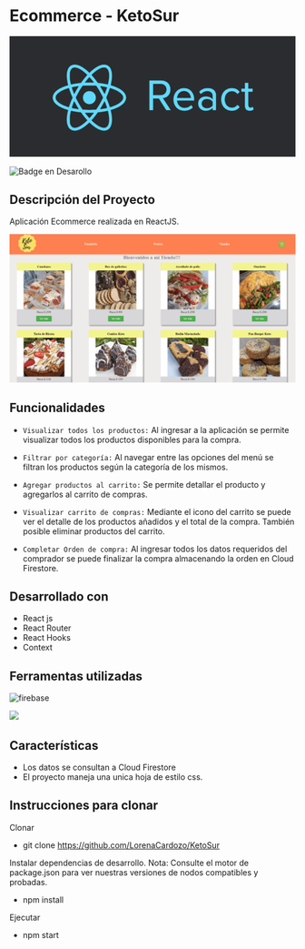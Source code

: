 # Ecommerce - KetoSur

![Alt text](public/img/react.webp)


  ![Badge en Desarollo](https://img.shields.io/badge/STATUS-EN%20DESAROLLO-green)

  

## Descripción del Proyecto

<p align="justify">
 Aplicación Ecommerce realizada en ReactJS.

 ![Descripcion del proyecto](public/gif/Animation.gif)
</p>


## Funcionalidades

- `Visualizar todos los productos:` Al ingresar a la aplicación se permite visualizar todos los productos disponibles para la compra.

- `Filtrar por categoría:` Al navegar entre las opciones del menú se filtran los productos según la categoría de los mismos.

- `Agregar productos al carrito:` Se permite detallar el producto y agregarlos al carrito de compras.

- `Visualizar carrito de compras:` Mediante el icono del carrito se puede ver el detalle de los productos añadidos y el total de la compra. También posible eliminar productos del carrito.

- `Completar Orden de compra:` Al ingresar todos los datos requeridos del comprador se puede finalizar la compra almacenando la orden en Cloud Firestore.


## Desarrollado con

- React js
- React Router
- React Hooks
- Context


## Ferramentas utilizadas

 <img src="https://www.gstatic.com/mobilesdk/160503_mobilesdk/logo/2x/firebase_96dp.png" alt="firebase" width="40" height="40"/> </a>

<img src="https://camo.githubusercontent.com/ab4c3c731a174a63df861f7b118d6c8a6c52040a021a552628db877bd518fe84/68747470733a2f2f696d672e736869656c64732e696f2f62616467652f72656163742d2532333230323332612e7376673f7374796c653d666f722d7468652d6261646765266c6f676f3d7265616374266c6f676f436f6c6f723d253233363144414642"/>


## Características
- Los datos se consultan a Cloud Firestore
- El proyecto maneja una unica hoja de estilo css.

## Instrucciones para clonar

Clonar

- git clone https://github.com/LorenaCardozo/KetoSur

Instalar dependencias de desarrollo. Nota: Consulte el motor de package.json para ver nuestras versiones de nodos compatibles y probadas.

- npm install

Ejecutar

- npm start